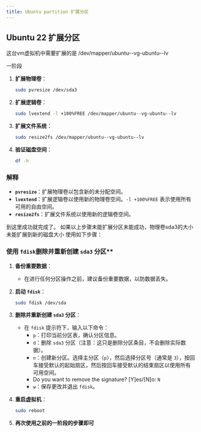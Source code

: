 ```yaml
---
title: Ubuntu partition 扩展分区
---
```



## Ubuntu 22 扩展分区
这台vm虚拟机中需要扩展的是 /dev/mapper/ubuntu--vg-ubuntu--lv

一阶段
1. **扩展物理卷**：
   ```sh
   sudo pvresize /dev/sda3
   ```

2. **扩展逻辑卷**：
   ```sh
   sudo lvextend -l +100%FREE /dev/mapper/ubuntu--vg-ubuntu--lv
   ```

3. **扩展文件系统**：
   ```sh
   sudo resize2fs /dev/mapper/ubuntu--vg-ubuntu--lv
   ```

4. **验证磁盘空间**：
   ```sh
   df -h
   ```

### 解释
- **`pvresize`**：扩展物理卷以包含新的未分配空间。
- **`lvextend`**：扩展逻辑卷以使用新的物理卷空间。`-l +100%FREE` 表示使用所有可用的自由空间。
- **`resize2fs`**：扩展文件系统以使用新的逻辑卷空间。

到这里成功就完成了。
如果以上步骤未能扩展分区未能成功，物理卷sda3的大小未能扩展到新的磁盘大小
使用如下步骤：


### 使用 `fdisk`删除并重新创建 `sda3` 分区**
1. **备份重要数据**：
   - 在进行任何分区操作之前，建议备份重要数据，以防数据丢失。

2. **启动 `fdisk`**：
   ```sh
   sudo fdisk /dev/sda
   ```

3. **删除并重新创建 `sda3` 分区**：
   - 在 `fdisk` 提示符下，输入以下命令：
     - `p`：打印当前分区表，确认分区信息。
     - `d`：删除 `sda3` 分区（注意：这只是删除分区条目，不会删除实际数据）。
     - `n`：创建新分区。选择主分区（`p`），然后选择分区号（通常是 `3`），按回车接受默认的起始扇区，然后按回车接受默认的结束扇区以使用所有可用空间。
     - Do you want to remove the signature? [Y]es/[N]o: `N`
     - `w`：保存更改并退出 `fdisk`。

4. **重启虚拟机**：
   ```sh
   sudo reboot
   ```

5. **再次使用之前的一阶段的步骤即可**